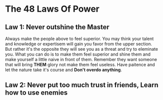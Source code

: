 # The 48 Laws Of Power

## Law 1:  Never outshine the Master
Always  make the people above to feel superior.
You may think your talent and knowledge or expertisem
will gain you favor from the upper section. But rather
it's the opposite they will see you as a threat and try
to eleminate you. What you can do is to make them feel
superior and shine them and make yourself a little naive in front of them.
Remember they want someone that will bring **THEM** glory
not make them feel useless. Have paitence and let the nature
take it's course and **Don't overdo anything**.

## Law 2: Never put too much trust in friends, Learn how to use enemies
